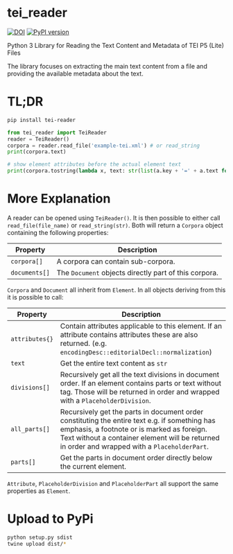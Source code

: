 # tei_reader
[![DOI](https://zenodo.org/badge/122958778.svg)](https://zenodo.org/doi/10.5281/zenodo.10418495)
[![PyPI version](https://badge.fury.io/py/tei-reader.svg)](https://badge.fury.io/py/tei-reader)

Python 3 Library for Reading the Text Content and Metadata of TEI P5 (Lite) Files

The library focuses on extracting the main text content from a file and providing the available metadata about the text.

# TL;DR

```bash
pip install tei-reader
```

```python
from tei_reader import TeiReader
reader = TeiReader()
corpora = reader.read_file('example-tei.xml') # or read_string
print(corpora.text)

# show element attributes before the actual element text
print(corpora.tostring(lambda x, text: str(list(a.key + '=' + a.text for a in x.attributes)) + text))
```

# More Explanation
A reader can be opened using `TeiReader()`. It is then possible to either call `read_file(file_name)` or `read_string(str)`. Both will return a `Corpora` object containing the following properties:

| Property | Description |
| --- | --- |
| `corpora[]` |  A corpora can contain sub-corpora. |
| `documents[]` | The `Document` objects directly part of this corpora. |

`Corpora` and `Document` all inherit from `Element`. In all objects deriving from this it is possible to call:

| Property | Description
| --- | --- |
| `attributes{}` | Contain attributes applicable to this element. If an attribute contains attributes these are also returned. (e.g. `encodingDesc::editorialDecl::normalization`) |
| `text` | Get the entire text content as `str` |
| `divisions[]` | Recursively get all the text divisions in document order. If an element contains parts or text without tag. Those will be returned in order and wrapped with a `PlaceholderDivision`. |
| `all_parts[]` | Recursively get the parts in document order constituting the entire text e.g. if something has emphasis, a footnote or is marked as foreign. Text without a container element will be returned in order and wrapped with a `PlaceholderPart`. |
| `parts[]` | Get the parts in document order directly below the current element. |

`Attribute`, `PlaceholderDivision` and `PlaceholderPart` all support the same properties as `Element`.

# Upload to PyPi

```bash
python setup.py sdist
twine upload dist/*
```
